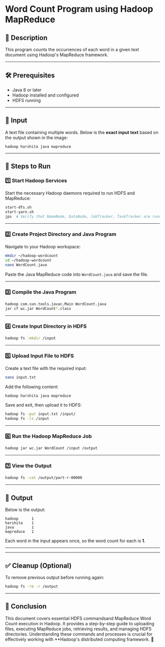

# Word Count Program using Hadoop MapReduce

## 📌 Description
This program counts the occurrences of each word in a given text document using Hadoop's MapReduce framework.

---

## 🛠 Prerequisites
- Java 8 or later  
- Hadoop installed and configured  
- HDFS running  

---

## 📂 Input
A text file containing multiple words. Below is the **exact input text** based on the output shown in the image:

```
hadoop harshita java mapreduce
```

---

## 📌 Steps to Run

### 1️⃣ Start Hadoop Services
Start the necessary Hadoop daemons required to run HDFS and MapReduce:
```sh
start-dfs.sh
start-yarn.sh
jps  # Verify that NameNode, DataNode, JobTracker, TaskTracker are running
```

---

### 2️⃣ Create Project Directory and Java Program
Navigate to your Hadoop workspace:
```sh
mkdir ~/hadoop-wordcount
cd ~/hadoop-wordcount
nano WordCount.java
```
Paste the Java MapReduce code into `WordCount.java` and save the file.

---

### 3️⃣ Compile the Java Program
```sh
hadoop com.sun.tools.javac.Main WordCount.java
jar cf wc.jar WordCount*.class
```

---

### 4️⃣ Create Input Directory in HDFS
```sh
hadoop fs -mkdir /input
```

---

### 5️⃣ Upload Input File to HDFS
Create a text file with the required input:
```sh
nano input.txt
```
Add the following content:
```
hadoop harshita java mapreduce
```
Save and exit, then upload it to HDFS:
```sh
hadoop fs -put input.txt /input/
hadoop fs -ls /input
```

---

### 6️⃣ Run the Hadoop MapReduce Job
```sh
hadoop jar wc.jar WordCount /input /output
```

---

### 7️⃣ **View the Output**
```sh
hadoop fs -cat /output/part-r-00000
```

---

## 📌  Output
Below is the  output:

```
hadoop      1
harshita    1
java        1
mapreduce   1
```

Each word in the input appears once, so the word count for each is **1**.

---


---

## ✅ Cleanup (Optional)
To remove previous output before running again:
```sh
hadoop fs -rm -r /output
```

---

## 📌 Conclusion
This document covers essential  HDFS commandsand MapReduce Word Count execution in Hadoop. It provides a step-by-step guide to uploading files, executing MapReduce jobs, retrieving results, and managing HDFS directories. Understanding these commands and processes is crucial for effectively working with **Hadoop's distributed computing framework. 🚀  

